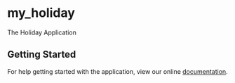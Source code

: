 # my_holiday

The Holiday Application

## Getting Started

For help getting started with the application, view our online
[documentation](https://sintret.com/).
